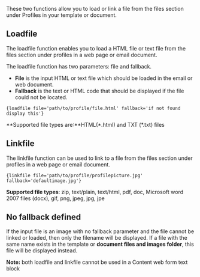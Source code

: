 These two functions allow you to load or link a file from the files
section under Profiles in your template or document.

Loadfile
--------

The loadfile function enables you to load a HTML file or text file from
the files section under profiles in a web page or email document.

The loadfile function has two parameters: file and fallback.

-   **File** is the input HTML or text file which should be loaded in
    the email or web document.
-   **Fallback** is the text or HTML code that should be displayed if
    the file could not be located.

`{loadfile file='path/to/profile/file.html' fallback='if not found display this'}`

**Supported file types are:**HTML(\*.html) and TXT (\*.txt) files

Linkfile
--------

The linkfile function can be used to link to a file from the files
section under profiles in a web page or email document.

`{linkfile file='path/to/profile/profilepicture.jpg' fallback='defaultimage.jpg'}`

**Supported file types**: zip, text/plain, text/html, pdf, doc,
Microsoft word 2007 files (docx), gif, png, jpeg, jpg, jpe

No fallback defined
-------------------

If the input file is an image with no fallback parameter and the file
cannot be linked or loaded, then only the filename will be displayed. If
a file with the same name exists in the template or **document files and
images folder**, this file will be displayed instead.

**Note:** both loadfile and linkfile cannot be used in a Content web
form text block
